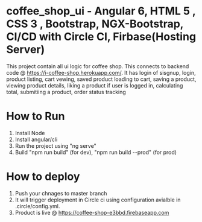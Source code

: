# coffee_shop_ui - Angular 6, HTML 5 , CSS 3 , Bootstrap, NGX-Bootstrap, CI/CD with Circle CI, Firbase(Hosting Server)
This project contain all ui logic for coffee shop. This connects to backend code @ https://i-coffee-shop.herokuapp.com/. It has login of sisgnup, login, product listing, cart vewing, saved product loading to cart, saving a product, viewing product details, liking a product if user is logged in, calculating total, submitiing a product, order status tracking

# How to Run
1) Install Node
2) Install angular/cli
3) Run the project using "ng serve"
4) Build "npm run build"  (for dev), "npm run build --prod" (for prod)

# How to deploy
1) Push your chnages to master branch
2) It will trigger deployment in Circle ci using configuration avialble in .circle/config.yml.
3) Product is live @ https://coffee-shop-e3bbd.firebaseapp.com

